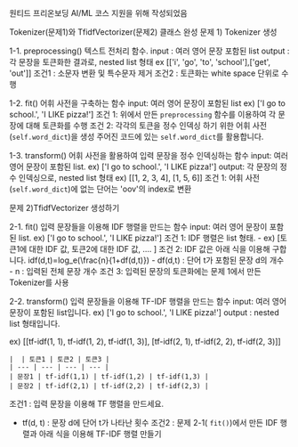 원티드 프리온보딩 AI/ML 코스 지원을 위해 작성되었음

Tokenizer(문제1)와 TfidfVectorizer(문제2) 클래스 완성
문제 1) Tokenizer 생성

1-1. preprocessing()
텍스트 전처리 함수.
input : 여러 영어 문장 포함된 list
output : 각 문장을 토큰화한 결과로, nested list 형태 ex [['i', 'go', 'to', 'school'],['get', 'out']]
조건1 : 소문자 변환 및 특수문자 제거
조건2 : 토큰화는 white space 단위로 수행

1-2. fit()
어휘 사전을 구축하는 함수
input: 여러 영어 문장이 포함된 list ex) ['I go to school.', 'I LIKE pizza!']
조건 1: 위에서 만든 `preprocessing` 함수를 이용하여 각 문장에 대해 토큰화를 수행
조건 2: 각각의 토큰을 정수 인덱싱 하기 위한 어휘 사전(`self.word_dict`)을 생성
        주어진 코드에 있는 `self.word_dict`를 활용합니다.
    
1-3. transform()
어휘 사전을 활용하여 입력 문장을 정수 인덱싱하는 함수
input: 여러 영어 문장이 포함된 list. ex) ['I go to school.', 'I LIKE pizza!']
output: 각 문장의 정수 인덱싱으로, nested list 형태 ex) [[1, 2, 3, 4], [1, 5, 6]]
조건 1: 어휘 사전(`self.word_dict`)에 없는 단어는 'oov'의 index로 변환

문제 2)TfidfVectorizer 생성하기

2-1. fit()
입력 문장들을 이용해 IDF 행렬을 만드는 함수
input: 여러 영어 문장이 포함된 list. ex) ['I go to school.', 'I LIKE pizza!']
조건 1: IDF 행렬은 list 형태.
    - ex) [토큰1에 대한 IDF 값, 토큰2에 대한 IDF 값, .... ]
조건 2: IDF 값은 아래 식을 이용해 구합니다.
    idf(d,t)=log_e(\frac{n}{1+df(d,t)})
    - df(d,t) : 단어 t가 포함된 문장 d의 개수
    - n : 입력된 전체 문장 개수
조건 3: 입력된 문장의 토큰화에는 문제 1에서 만든 Tokenizer를 사용

2-2. transform()
입력 문장들을 이용해 TF-IDF 행렬을 만드는 함수
input: 여러 영어 문장이 포함된 list입니다. ex) ['I go to school.', 'I LIKE pizza!']
output : nested list 형태입니다.
    
ex) [[tf-idf(1, 1), tf-idf(1, 2), tf-idf(1, 3)], [tf-idf(2, 1), tf-idf(2, 2), tf-idf(2, 3)]]
    
    |  | 토큰1 | 토큰2 | 토큰3 |
    | --- | --- | --- | --- |
    | 문장1 | tf-idf(1,1) | tf-idf(1,2) | tf-idf(1,3) |
    | 문장2 | tf-idf(2,1) | tf-idf(2,2) | tf-idf(2,3) |
조건1 : 입력 문장을 이용해 TF 행렬을 만드세요.
  - tf(d, t) : 문장 d에 단어 t가 나타난 횟수
조건2 : 문제 2-1( `fit()`)에서 만든 IDF 행렬과 아래 식을 이용해 TF-IDF 행렬 만들기
